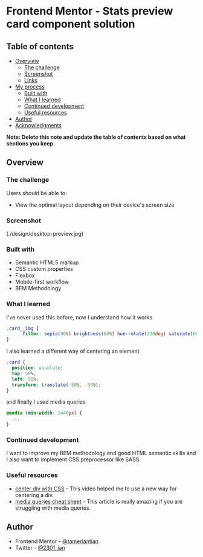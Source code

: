 # Frontend Mentor - Stats preview card component solution

## Table of contents

- [Overview](#overview)
  - [The challenge](#the-challenge)
  - [Screenshot](#screenshot)
  - [Links](#links)
- [My process](#my-process)
  - [Built with](#built-with)
  - [What I learned](#what-i-learned)
  - [Continued development](#continued-development)
  - [Useful resources](#useful-resources)
- [Author](#author)
- [Acknowledgments](#acknowledgments)

**Note: Delete this note and update the table of contents based on what sections you keep.**

## Overview

### The challenge

Users should be able to:

- View the optimal layout depending on their device's screen size

### Screenshot 

(./design/desktop-preview.jpg)

### Built with

- Semantic HTML5 markup
- CSS custom properties
- Flexbox
- Mobile-first workflow
- BEM Methodology

### What I learned

I've never used this before, now I understand how it works

```css
.card__img {
      filter: sepia(90%) brightness(60%) hue-rotate(230deg) saturate(600%) contrast(100%) invert(5%) opacity(50%);
}
```

I also learned a different way of centering an element 

```css
.card {
  position: absolute;
  top: 50%;
  left: 50%;
  transform: translate(-50%, -50%);
}
```
and finally I used media queries

```css
@media (min-width: 1440px) {
  ...
}
```

### Continued development

I want to improve my BEM methodology and good HTML semantic skills and I also want to implement CSS preprocessor like SASS.

### Useful resources

- [center div with CSS](https://www.youtube.com/watch?v=mVYgtzDLZfY) - This video helped me to use a new way for centering a div.
- [media queries cheat sheet](https://medium.com/@sawanrathod/css3-media-query-cheat-sheet-1fab77ea3cb8) - This article is really amazing if you are struggling with media queries.

## Author

- Frontend Mentor - [@tamerlantian](https://www.frontendmentor.io/profile/tamerlantian)
- Twitter - [@2301_ian](https://twitter.com/2301_ian)